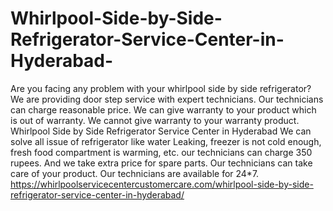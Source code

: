 # Whirlpool-Side-by-Side-Refrigerator-Service-Center-in-Hyderabad-
 Are you facing any problem with your whirlpool side by side refrigerator? We are providing door step service with expert technicians. Our technicians can charge reasonable price. We can give warranty to your product which is out of warranty. We cannot give warranty to your warranty product. Whirlpool Side by Side Refrigerator Service Center in Hyderabad  We can solve all issue of refrigerator like water Leaking, freezer is not cold enough, fresh food compartment is warming, etc. our technicians can charge 350 rupees. And we take extra price for spare parts. Our technicians can take care of your product.  Our technicians are available for 24*7.  https://whirlpoolservicecentercustomercare.com/whirlpool-side-by-side-refrigerator-service-center-in-hyderabad/
